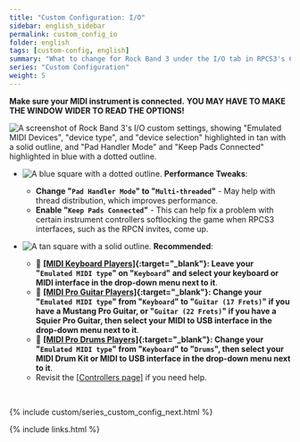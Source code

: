 ```yaml
---
title: "Custom Configuration: I/O"
sidebar: english_sidebar
permalink: custom_config_io
folder: english
tags: [custom-config, english]
summary: "What to change for Rock Band 3 under the I/O tab in RPCS3's Custom Configuration."
series: "Custom Configuration"
weight: 5
---
```


**Make sure your MIDI instrument is connected.**
**YOU MAY HAVE TO MAKE THE WINDOW WIDER TO READ THE OPTIONS!**

![A screenshot of Rock Band 3's I/O custom settings, showing "Emulated MIDI Devices", "device type", and "device selection" highlighted in tan with a solid outline, and "Pad Handler Mode" and "Keep Pads Connected" highlighted in blue with a dotted outline.](https://rb3pc.milohax.org/images/cust/io.png "I/O")

* ![A blue square with a dotted outline.](https://rb3pc.milohax.org/images/cust/smallblue.png "Tan Square") **Performance Tweaks**: 
	* **Change "`Pad Handler Mode`" to "`Multi-threaded`"** - May help with thread distribution, which improves performance.
	* **Enable "`Keep Pads Connected`"** - This can help fix a problem with certain instrument controllers softlocking the game when RPCS3 interfaces, such as the RPCN invites, come up.

* ![A tan square with a solid outline.](https://rb3pc.milohax.org/images/cust/smalltan.png "Tan Square") **Recommended**: 
	* 🎹 **[[MIDI Keyboard Players]](https://rb3pc.milohax.org/ctrls_keys_midi){:target="_blank"}: Leave your "`Emulated MIDI type`" on "`Keyboard`" and select your keyboard or MIDI interface in the drop-down menu next to it**.
	* 🎸 **[[MIDI Pro Guitar Players]](https://rb3pc.milohax.org/ctrls_protar_midi){:target="_blank"}: Change your "`Emulated MIDI type`" from "`Keyboard`" to "`Guitar (17 Frets)`" if you have a Mustang Pro Guitar, or "`Guitar (22 Frets)`" if you have a Squier Pro Guitar, then select your MIDI to USB interface in the drop-down menu next to it**.
	* 🥁 **[[MIDI Pro Drums Players]](https://rb3pc.milohax.org/ctrls_drums_midi){:target="_blank"}: Change your "`Emulated MIDI type`" from "`Keyboard`" to "`Drums`", then select your MIDI Drum Kit or MIDI to USB interface in the drop-down menu next to it**.
	* Revisit the [[Controllers page]](https://rb3pc.milohax.org/ctrls) if you need help.

<br/>

{% include custom/series_custom_config_next.html %}

{% include links.html %}
